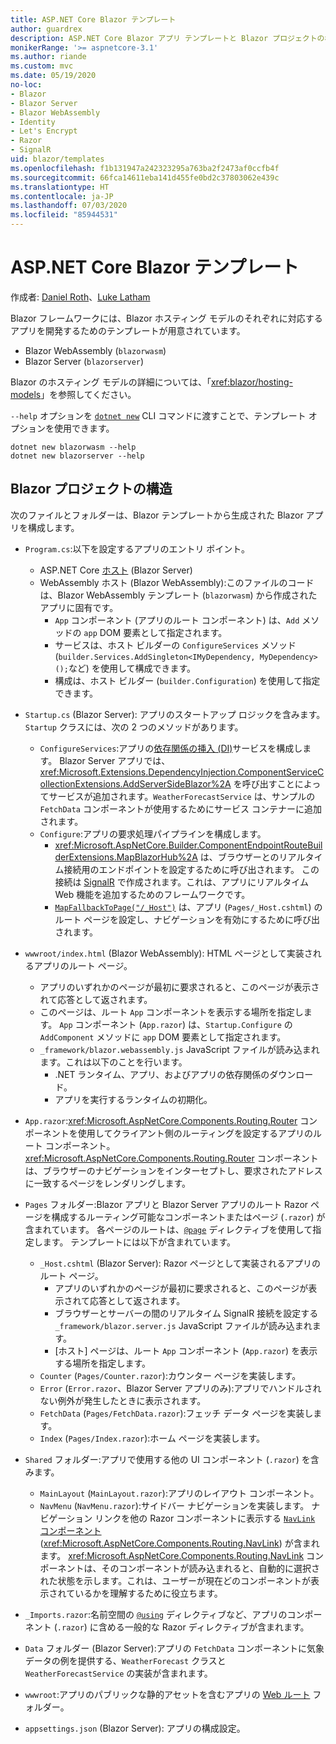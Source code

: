 ```yaml
---
title: ASP.NET Core Blazor テンプレート
author: guardrex
description: ASP.NET Core Blazor アプリ テンプレートと Blazor プロジェクトの構造について説明します。
monikerRange: '>= aspnetcore-3.1'
ms.author: riande
ms.custom: mvc
ms.date: 05/19/2020
no-loc:
- Blazor
- Blazor Server
- Blazor WebAssembly
- Identity
- Let's Encrypt
- Razor
- SignalR
uid: blazor/templates
ms.openlocfilehash: f1b131947a242323295a763ba2f2473af0ccfb4f
ms.sourcegitcommit: 66fca14611eba141d455fe0bd2c37803062e439c
ms.translationtype: HT
ms.contentlocale: ja-JP
ms.lasthandoff: 07/03/2020
ms.locfileid: "85944531"
---
```

# <a name="aspnet-core-blazor-templates"></a>ASP.NET Core Blazor テンプレート

作成者: [Daniel Roth](https://github.com/danroth27)、[Luke Latham](https://github.com/guardrex)

Blazor フレームワークには、Blazor ホスティング モデルのそれぞれに対応するアプリを開発するためのテンプレートが用意されています。

* Blazor WebAssembly (`blazorwasm`)
* Blazor Server (`blazorserver`)

Blazor のホスティング モデルの詳細については、「<xref:blazor/hosting-models>」を参照してください。

`--help` オプションを [`dotnet new`](/dotnet/core/tools/dotnet-new) CLI コマンドに渡すことで、テンプレート オプションを使用できます。

```dotnetcli
dotnet new blazorwasm --help
dotnet new blazorserver --help
```

## <a name="blazor-project-structure"></a>Blazor プロジェクトの構造

次のファイルとフォルダーは、Blazor テンプレートから生成された Blazor アプリを構成します。

* `Program.cs`:以下を設定するアプリのエントリ ポイント。

  * ASP.NET Core [ホスト](xref:fundamentals/host/generic-host) (Blazor Server)
  * WebAssembly ホスト (Blazor WebAssembly):このファイルのコードは、Blazor WebAssembly テンプレート (`blazorwasm`) から作成されたアプリに固有です。
    * `App` コンポーネント (アプリのルート コンポーネント) は、`Add` メソッドの `app` DOM 要素として指定されます。
    * サービスは、ホスト ビルダーの `ConfigureServices` メソッド (`builder.Services.AddSingleton<IMyDependency, MyDependency>();`など) を使用して構成できます。
    * 構成は、ホスト ビルダー (`builder.Configuration`) を使用して指定できます。

* `Startup.cs` (Blazor Server): アプリのスタートアップ ロジックを含みます。 `Startup` クラスには、次の 2 つのメソッドがあります。

  * `ConfigureServices`:アプリの[依存関係の挿入 (DI)](xref:fundamentals/dependency-injection)サービスを構成します。 Blazor Server アプリでは、<xref:Microsoft.Extensions.DependencyInjection.ComponentServiceCollectionExtensions.AddServerSideBlazor%2A> を呼び出すことによってサービスが追加されます。`WeatherForecastService` は、サンプルの `FetchData` コンポーネントが使用するためにサービス コンテナーに追加されます。
  * `Configure`:アプリの要求処理パイプラインを構成します。
    * <xref:Microsoft.AspNetCore.Builder.ComponentEndpointRouteBuilderExtensions.MapBlazorHub%2A> は、ブラウザーとのリアルタイム接続用のエンドポイントを設定するために呼び出されます。 この接続は [SignalR](xref:signalr/introduction) で作成されます。これは、アプリにリアルタイム Web 機能を追加するためのフレームワークです。
    * [`MapFallbackToPage("/_Host")`](xref:Microsoft.AspNetCore.Builder.RazorPagesEndpointRouteBuilderExtensions.MapFallbackToPage*) は、アプリ (`Pages/_Host.cshtml`) のルート ページを設定し、ナビゲーションを有効にするために呼び出されます。

* `wwwroot/index.html` (Blazor WebAssembly): HTML ページとして実装されるアプリのルート ページ。
  * アプリのいずれかのページが最初に要求されると、このページが表示されて応答として返されます。
  * このページは、ルート `App` コンポーネントを表示する場所を指定します。 `App` コンポーネント (`App.razor`) は、`Startup.Configure` の `AddComponent` メソッドに `app` DOM 要素として指定されます。
  * `_framework/blazor.webassembly.js` JavaScript ファイルが読み込まれます。これは以下のことを行います。
    * .NET ランタイム、アプリ、およびアプリの依存関係のダウンロード。
    * アプリを実行するランタイムの初期化。

* `App.razor`:<xref:Microsoft.AspNetCore.Components.Routing.Router> コンポーネントを使用してクライアント側のルーティングを設定するアプリのルート コンポーネント。 <xref:Microsoft.AspNetCore.Components.Routing.Router> コンポーネントは、ブラウザーのナビゲーションをインターセプトし、要求されたアドレスに一致するページをレンダリングします。

* `Pages` フォルダー:Blazor アプリと Blazor Server アプリのルート Razor ページを構成するルーティング可能なコンポーネントまたはページ (`.razor`) が含まれています。 各ページのルートは、[`@page`](xref:mvc/views/razor#page) ディレクティブを使用して指定します。 テンプレートには以下が含まれています。
  * `_Host.cshtml` (Blazor Server): Razor ページとして実装されるアプリのルート ページ。
    * アプリのいずれかのページが最初に要求されると、このページが表示されて応答として返されます。
    * ブラウザーとサーバーの間のリアルタイム SignalR 接続を設定する `_framework/blazor.server.js` JavaScript ファイルが読み込まれます。
    * [ホスト] ページは、ルート `App` コンポーネント (`App.razor`) を表示する場所を指定します。
  * `Counter` (`Pages/Counter.razor`):カウンター ページを実装します。
  * `Error` (`Error.razor`、Blazor Server アプリのみ):アプリでハンドルされない例外が発生したときに表示されます。
  * `FetchData` (`Pages/FetchData.razor`):フェッチ データ ページを実装します。
  * `Index` (`Pages/Index.razor`):ホーム ページを実装します。

* `Shared` フォルダー:アプリで使用する他の UI コンポーネント (`.razor`) を含みます。
  * `MainLayout` (`MainLayout.razor`):アプリのレイアウト コンポーネント。
  * `NavMenu` (`NavMenu.razor`):サイドバー ナビゲーションを実装します。 ナビゲーション リンクを他の Razor コンポーネントに表示する [`NavLink` コンポーネント](xref:blazor/fundamentals/routing#navlink-component) (<xref:Microsoft.AspNetCore.Components.Routing.NavLink>) が含まれます。 <xref:Microsoft.AspNetCore.Components.Routing.NavLink> コンポーネントは、そのコンポーネントが読み込まれると、自動的に選択された状態を示します。これは、ユーザーが現在どのコンポーネントが表示されているかを理解するために役立ちます。

* `_Imports.razor`:名前空間の [`@using`](xref:mvc/views/razor#using) ディレクティブなど、アプリのコンポーネント (`.razor`) に含める一般的な Razor ディレクティブが含まれます。

* `Data` フォルダー (Blazor Server):アプリの `FetchData` コンポーネントに気象データの例を提供する、`WeatherForecast` クラスと `WeatherForecastService` の実装が含まれます。

* `wwwroot`:アプリのパブリックな静的アセットを含むアプリの [Web ルート](xref:fundamentals/index#web-root) フォルダー。

* `appsettings.json` (Blazor Server): アプリの構成設定。
